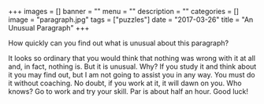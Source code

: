 +++
images = []
banner = ""
menu = ""
description = ""
categories = []
image = "paragraph.jpg"
tags = ["puzzles"]
date = "2017-03-26"
title = "An Unusual Paragraph"
+++

How quickly can you find out what is unusual about this
paragraph?<!--more-->

It looks so ordinary that you would think that
nothing was wrong with it at all and, in fact, nothing is.
But it is unusual. Why? If you study it and think about
it you may find out, but I am not going to assist you in
any way. You must do it without coaching. No doubt, if
you work at it, it will dawn on you. Who knows? Go to
work and try your skill. Par is about half an hour. Good luck!
